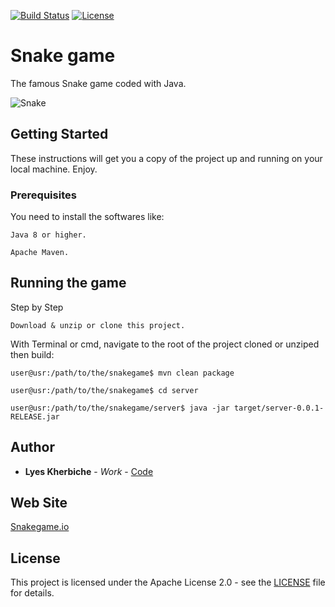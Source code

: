 [![Build Status](https://travis-ci.com/kherbiche/snakegame.svg?branch=master)](https://travis-ci.com/kherbiche/snakegame)
[![License](http://img.shields.io/:license-apache-brightgreen.svg)](http://www.apache.org/licenses/LICENSE-2.0.html)
# Snake game
 The famous Snake game coded with Java.

![Snake](https://github.com/kherbiche/snakegame/tree/master/server/src/main/resources/snake.png?raw=true)

## Getting Started
These instructions will get you a copy of the project up and running on your local machine. Enjoy.

### Prerequisites
 You need to install the softwares like:
 ```
 Java 8 or higher.
 ```
 ```
 Apache Maven.
 ```
## Running the game
 Step by Step
 ```
 Download & unzip or clone this project.
 ```
 With Terminal or cmd, navigate to the root of the project cloned or unziped then build:
 ```
 user@usr:/path/to/the/snakegame$ mvn clean package
 ```
 ```
 user@usr:/path/to/the/snakegame$ cd server
 ```
 ```
 user@usr:/path/to/the/snakegame/server$ java -jar target/server-0.0.1-RELEASE.jar
 ```
## Author

* **Lyes Kherbiche** - *Work* - [Code](https://github.com/kherbiche/snakegame)

## Web Site

[Snakegame.io](https://kherbiche.github.io/snakegame/)

## License

This project is licensed under the Apache License 2.0 - see the [LICENSE](LICENSE) file for details.
 
